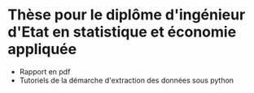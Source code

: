 # Thèse pour le diplôme d'ingénieur d'Etat en statistique et économie appliquée

- Rapport en pdf
- Tutoriels de la démarche d'extraction des données sous python
